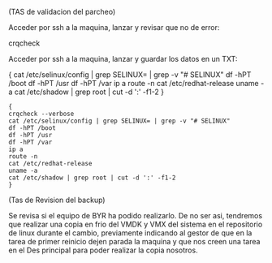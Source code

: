 (TAS de validacion del parcheo)

Acceder por ssh a la maquina, lanzar y revisar que no de error:

crqcheck

Acceder por ssh a la maquina, lanzar y guardar los datos en un TXT:

{
cat /etc/selinux/config | grep SELINUX= | grep -v "# SELINUX"
df -hPT /boot
df -hPT /usr
df -hPT /var
ip a
route -n
cat /etc/redhat-release
uname -a
cat /etc/shadow | grep root | cut -d ':' -f1-2 
}
```
{
crqcheck --verbose
cat /etc/selinux/config | grep SELINUX= | grep -v "# SELINUX"
df -hPT /boot
df -hPT /usr
df -hPT /var
ip a
route -n
cat /etc/redhat-release
uname -a
cat /etc/shadow | grep root | cut -d ':' -f1-2 
}
```

(Tas de Revision del backup)

Se revisa si el equipo de BYR ha podido realizarlo.
De no ser asi, tendremos que realizar una copia en frio del VMDK y VMX del sistema en el repositorio de linux durante el cambio, previamente indicando al gestor de que en la tarea de primer reinicio dejen parada la maquina y que nos creen una tarea en el Des principal para poder realizar la copia nosotros.